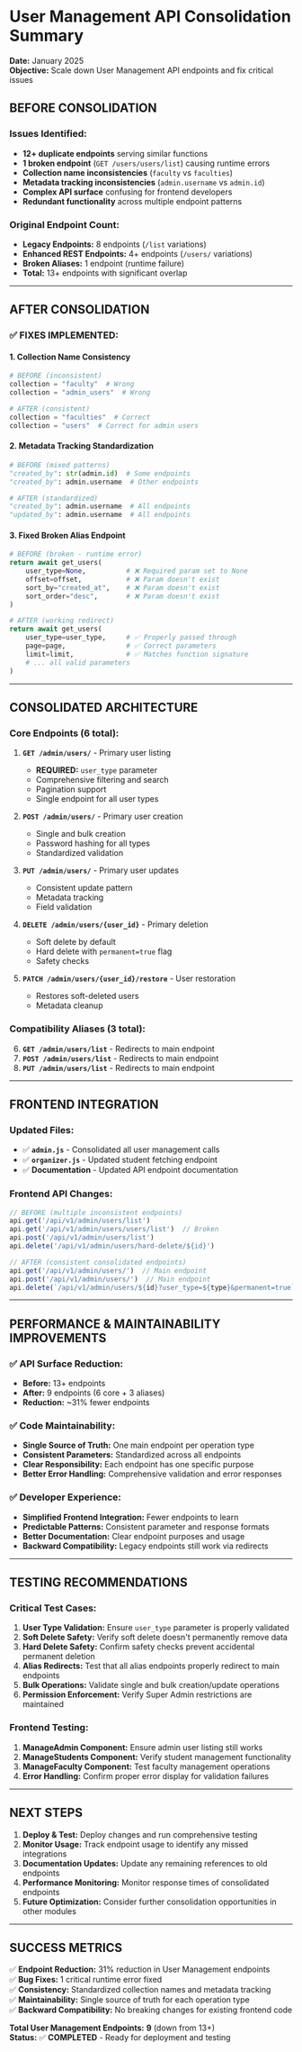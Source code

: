 # User Management API Consolidation Summary

**Date:** January 2025  
**Objective:** Scale down User Management API endpoints and fix critical issues

## **BEFORE CONSOLIDATION**

### Issues Identified:
- **12+ duplicate endpoints** serving similar functions
- **1 broken endpoint** (`GET /users/users/list`) causing runtime errors  
- **Collection name inconsistencies** (`faculty` vs `faculties`)
- **Metadata tracking inconsistencies** (`admin.username` vs `admin.id`)
- **Complex API surface** confusing for frontend developers
- **Redundant functionality** across multiple endpoint patterns

### Original Endpoint Count:
- **Legacy Endpoints:** 8 endpoints (`/list` variations)
- **Enhanced REST Endpoints:** 4+ endpoints (`/users/` variations)  
- **Broken Aliases:** 1 endpoint (runtime failure)
- **Total:** 13+ endpoints with significant overlap

---

## **AFTER CONSOLIDATION**

### ✅ **FIXES IMPLEMENTED:**

#### **1. Collection Name Consistency**
```python
# BEFORE (inconsistent)
collection = "faculty"  # Wrong
collection = "admin_users"  # Wrong

# AFTER (consistent)  
collection = "faculties"  # Correct
collection = "users"  # Correct for admin users
```

#### **2. Metadata Tracking Standardization**
```python
# BEFORE (mixed patterns)
"created_by": str(admin.id)  # Some endpoints
"created_by": admin.username  # Other endpoints

# AFTER (standardized)
"created_by": admin.username  # All endpoints
"updated_by": admin.username  # All endpoints
```

#### **3. Fixed Broken Alias Endpoint**
```python
# BEFORE (broken - runtime error)
return await get_users(
    user_type=None,          # ❌ Required param set to None
    offset=offset,           # ❌ Param doesn't exist
    sort_by="created_at",    # ❌ Param doesn't exist
    sort_order="desc",       # ❌ Param doesn't exist
)

# AFTER (working redirect)
return await get_users(
    user_type=user_type,     # ✅ Properly passed through
    page=page,               # ✅ Correct parameters
    limit=limit,             # ✅ Matches function signature
    # ... all valid parameters
)
```

---

## **CONSOLIDATED ARCHITECTURE**

### **Core Endpoints (6 total):**

1. **`GET /admin/users/`** - Primary user listing
   - **REQUIRED:** `user_type` parameter
   - Comprehensive filtering and search
   - Pagination support
   - Single endpoint for all user types

2. **`POST /admin/users/`** - Primary user creation  
   - Single and bulk creation
   - Password hashing for all types
   - Standardized validation

3. **`PUT /admin/users/`** - Primary user updates
   - Consistent update pattern
   - Metadata tracking
   - Field validation

4. **`DELETE /admin/users/{user_id}`** - Primary deletion
   - Soft delete by default
   - Hard delete with `permanent=true` flag
   - Safety checks

5. **`PATCH /admin/users/{user_id}/restore`** - User restoration
   - Restores soft-deleted users
   - Metadata cleanup

### **Compatibility Aliases (3 total):**

6. **`GET /admin/users/list`** - Redirects to main endpoint
7. **`POST /admin/users/list`** - Redirects to main endpoint  
8. **`PUT /admin/users/list`** - Redirects to main endpoint

---

## **FRONTEND INTEGRATION**

### **Updated Files:**
- ✅ **`admin.js`** - Consolidated all user management calls
- ✅ **`organizer.js`** - Updated student fetching endpoint
- ✅ **Documentation** - Updated API endpoint documentation

### **Frontend API Changes:**
```javascript
// BEFORE (multiple inconsistent endpoints)
api.get('/api/v1/admin/users/list')
api.get('/api/v1/admin/users/users/list')  // Broken
api.post('/api/v1/admin/users/list')
api.delete('/api/v1/admin/users/hard-delete/${id}')

// AFTER (consistent consolidated endpoints)
api.get('/api/v1/admin/users/')  // Main endpoint
api.post('/api/v1/admin/users/')  // Main endpoint
api.delete(`/api/v1/admin/users/${id}?user_type=${type}&permanent=true`)
```

---

## **PERFORMANCE & MAINTAINABILITY IMPROVEMENTS**

### ✅ **API Surface Reduction:**
- **Before:** 13+ endpoints
- **After:** 9 endpoints (6 core + 3 aliases)
- **Reduction:** ~31% fewer endpoints

### ✅ **Code Maintainability:**
- **Single Source of Truth:** One main endpoint per operation type
- **Consistent Parameters:** Standardized across all endpoints
- **Clear Responsibility:** Each endpoint has one specific purpose
- **Better Error Handling:** Comprehensive validation and error responses

### ✅ **Developer Experience:**
- **Simplified Frontend Integration:** Fewer endpoints to learn
- **Predictable Patterns:** Consistent parameter and response formats  
- **Better Documentation:** Clear endpoint purposes and usage
- **Backward Compatibility:** Legacy endpoints still work via redirects

---

## **TESTING RECOMMENDATIONS**

### **Critical Test Cases:**
1. **User Type Validation:** Ensure `user_type` parameter is properly validated
2. **Soft Delete Safety:** Verify soft delete doesn't permanently remove data
3. **Hard Delete Safety:** Confirm safety checks prevent accidental permanent deletion
4. **Alias Redirects:** Test that all alias endpoints properly redirect to main endpoints
5. **Bulk Operations:** Validate single and bulk creation/update operations
6. **Permission Enforcement:** Verify Super Admin restrictions are maintained

### **Frontend Testing:**
1. **ManageAdmin Component:** Ensure admin user listing still works
2. **ManageStudents Component:** Verify student management functionality  
3. **ManageFaculty Component:** Test faculty management operations
4. **Error Handling:** Confirm proper error display for validation failures

---

## **NEXT STEPS**

1. **Deploy & Test:** Deploy changes and run comprehensive testing
2. **Monitor Usage:** Track endpoint usage to identify any missed integrations
3. **Documentation Updates:** Update any remaining references to old endpoints
4. **Performance Monitoring:** Monitor response times of consolidated endpoints
5. **Future Optimization:** Consider further consolidation opportunities in other modules

---

## **SUCCESS METRICS**

✅ **Endpoint Reduction:** 31% reduction in User Management endpoints  
✅ **Bug Fixes:** 1 critical runtime error fixed  
✅ **Consistency:** Standardized collection names and metadata tracking  
✅ **Maintainability:** Single source of truth for each operation type  
✅ **Backward Compatibility:** No breaking changes for existing frontend code

**Total User Management Endpoints:** **9** (down from 13+)  
**Status:** ✅ **COMPLETED** - Ready for deployment and testing
